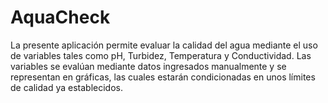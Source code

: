 #   AquaCheck
La presente aplicación permite evaluar la calidad del agua mediante el uso de variables tales como pH, Turbidez, Temperatura y Conductividad. Las variables se evalúan mediante datos ingresados manualmente y se representan en gráficas, las cuales estarán condicionadas en unos límites de calidad ya establecidos.

